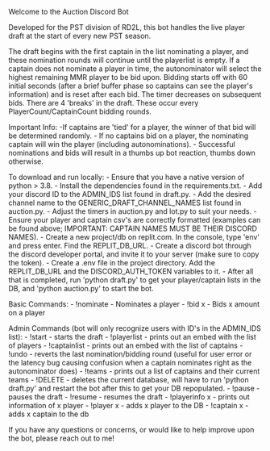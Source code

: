 Welcome to the Auction Discord Bot

Developed for the PST division of RD2L, this bot handles the live player draft at the start of every new PST season.

The draft begins with the first captain in the list nominating a player, and these nomination rounds will continue until the playerlist is empty. If a captain does not nominate a player in time, the autonominator will select the highest remaining MMR player to be bid upon. Bidding starts off with 60 initial seconds (after a brief buffer phase so captains can see the player's information) and is reset after each bid. The timer decreases on subsequent bids. There are 4 'breaks' in the draft. These occur every PlayerCount/CaptainCount bidding rounds.

Important Info:
    -If captains are 'tied' for a player, the winner of that bid will be determined randomly.
    - If no captains bid on a player, the nominating captain will win the player (including autonominations).
    - Successful nominations and bids will result in a thumbs up bot reaction, thumbs down otherwise.

To download and run locally: 
    - Ensure that you have a native version of python > 3.8.
    - Install the dependencies found in the requirements.txt.
    - Add your discord ID to the ADMIN_IDS list found in draft.py.
    - Add the desired channel name to the GENERIC_DRAFT_CHANNEL_NAMES list found in auction.py.
    - Adjust the timers in auction.py and lot.py to suit your needs.
    - Ensure your player and captain csv's are correctly formatted (examples can be found above; IMPORTANT: CAPTAIN NAMES MUST BE THEIR DISCORD NAMES).
    - Create a new project/db on replit.com. In the console, type 'env' and press enter. Find the REPLIT_DB_URL.
    - Create a discord bot through the discord developer portal, and invite it to your server (make sure to copy the token).
    - Create a .env file in the project directory. Add the REPLIT_DB_URL and the DISCORD_AUTH_TOKEN variables to it.
    - After all that is completed, run 'python draft.py' to get your player/captain lists in the DB, and 'python auction.py' to start the bot.

Basic Commands:
    - !nominate - Nominates a player
    - !bid x - Bids x amount on a player

Admin Commands (bot will only recognize users with ID's in the ADMIN_IDS list): 
    - !start - starts the draft
    - !playerlist - prints out an embed with the list of players
    - !captainlist - prints out an embed with the list of captains
    - !undo - reverts the last nomination/bidding round (useful for user error or the latency bug causing confusion when a captain nominates right as the autonominator does)
    - !teams - prints out a list of captains and their current teams
    - !DELETE - deletes the current database, will have to run 'python draft.py' and restart the bot after this to get your DB repopulated.
    - !pause - pauses the draft
    - !resume - resumes the draft
    - !playerinfo x - prints out information of x player
    - !player x - adds x player to the DB
    - !captain x - adds x captain to the db

If you have any questions or concerns, or would like to help improve upon the bot, please reach out to me!